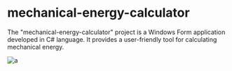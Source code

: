 # mechanical-energy-calculator
 The "mechanical-energy-calculator" project is a Windows Form application developed in C# language. It provides a user-friendly tool for calculating mechanical energy.



 
![a](https://github.com/ApoBen/mechanical-energy-calculator/assets/135059667/8d0800ee-c814-4bcb-8bb7-f56b58459833)
